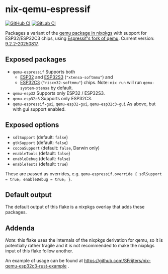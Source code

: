 # nix-qemu-espressif

[![GitHub CI](https://github.com/SFrijters/nix-qemu-espressif/actions/workflows/nix-flake-check.yml/badge.svg)](https://github.com/SFrijters/nix-qemu-espressif/actions/workflows/nix-flake-check.yml) [![GitLab CI](https://gitlab.com/SFrijters/nix-qemu-espressif/badges/master/pipeline.svg?key_text=GitLab+CI)](https://gitlab.com/SFrijters/nix-qemu-espressif/-/commits/master)

Packages a variant of the [qemu package in nixpkgs](https://github.com/NixOS/nixpkgs/blob/master/pkgs/applications/virtualization/qemu/default.nix) with support for ESP32/ESP32C3 chips, using [Espressif's fork of qemu](https://github.com/espressif/qemu). Current version: [9.2.2-20250817](https://github.com/espressif/qemu/releases/tag/esp-develop-9.2.2-20250817).

## Exposed packages

* `qemu-espressif`
  Supports both
  * [ESP32](https://github.com/espressif/esp-toolchain-docs/blob/main/qemu/esp32/README.md) and [ESP32S3](https://github.com/espressif/esp-toolchain-docs/blob/main/qemu/esp32s3/README.md)  (`"xtensa-softmmu"`) and
  * [ESP32C3](https://github.com/espressif/esp-toolchain-docs/blob/main/qemu/esp32c3/README.md) (`"riscv32-softmmu"`) chips.
  Note: `nix run` will run `qemu-system-xtensa` by default.
* `qemu-esp32`
  Supports only ESP32 / ESP32S3.
* `qemu-esp32c3`
  Supports only ESP32C3.
* `qemu-espressif-gui`, `qemu-esp32-gui`, `qemu-esp32c3-gui`
  As above, but with gui support enabled.

## Exposed options

* `sdlSupport` (default: `false`)
* `gtkSupport` (default: `false`)
* `cocoaSupport` (default: `false`, Darwin only)
* `enableTools` (default: `false`)
* `enableDebug` (default: `false`)
* `enableTests` (default: `true`)

These are passed as overrides, e.g. `qemu-espressif.override { sdlSupport = true; enableDebug = true; }`.

## Default output

The default output of this flake is a nixpkgs overlay that adds these packages.

## Addenda

*Note*: this flake uses the internals of the nixpkgs derivation for qemu, so it is potentially rather fragile and it is not recommended to make the nixpkgs input of this flake follow another.

An example of usage can be found at https://github.com/SFrijters/nix-qemu-esp32c3-rust-example .
